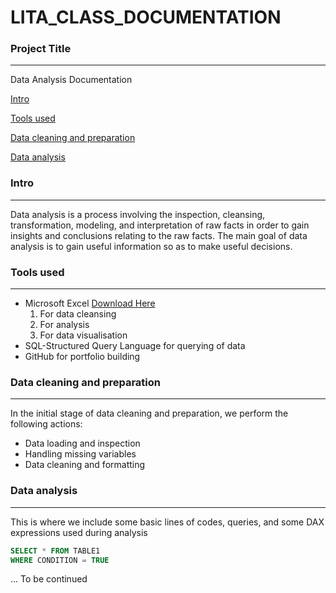 # LITA_CLASS_DOCUMENTATION

### Project Title
---
Data Analysis Documentation 

[Intro](#intro)

[Tools used](#tools-used)

[Data cleaning and preparation](#data-cleaning-and-preparation)

[Data analysis](#data-analysis)

### Intro
---
Data analysis is a process involving the inspection, cleansing, transformation, modeling, and interpretation of raw facts in order to gain insights and conclusions relating to the raw facts. The main goal of data analysis is to gain useful information so as to make useful decisions.

### Tools used
---
- Microsoft Excel [Download Here](https://www.microsoft.com) 
  1. For data cleansing
  2. For analysis
  3. For data visualisation
- SQL-Structured Query Language for querying of data
- GitHub for portfolio building

### Data cleaning and preparation
---
In the initial stage of data cleaning and preparation, we perform the following actions:
- Data loading and inspection
- Handling missing variables
- Data cleaning and formatting 

### Data analysis
---
This is where we include some basic lines of codes, queries, and some DAX expressions used during analysis 

```SQL
SELECT * FROM TABLE1
WHERE CONDITION = TRUE
``` 
... To be continued



